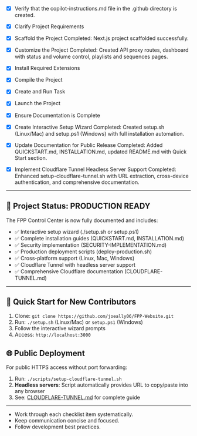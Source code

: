 - [x] Verify that the copilot-instructions.md file in the .github directory is created.

- [x] Clarify Project Requirements

- [x] Scaffold the Project
	Completed: Next.js project scaffolded successfully.

- [x] Customize the Project
	Completed: Created API proxy routes, dashboard with status and volume control, playlists and sequences pages.

- [x] Install Required Extensions

- [x] Compile the Project

- [x] Create and Run Task

- [x] Launch the Project

- [x] Ensure Documentation is Complete

- [x] Create Interactive Setup Wizard
	Completed: Created setup.sh (Linux/Mac) and setup.ps1 (Windows) with full installation automation.

- [x] Update Documentation for Public Release
	Completed: Added QUICKSTART.md, INSTALLATION.md, updated README.md with Quick Start section.

- [x] Implement Cloudflare Tunnel Headless Server Support
	Completed: Enhanced setup-cloudflare-tunnel.sh with URL extraction, cross-device authentication, and comprehensive documentation.

---

## 🎯 Project Status: PRODUCTION READY

The FPP Control Center is now fully documented and includes:
- ✅ Interactive setup wizard (./setup.sh or setup.ps1)
- ✅ Complete installation guides (QUICKSTART.md, INSTALLATION.md)
- ✅ Security implementation (SECURITY-IMPLEMENTATION.md)
- ✅ Production deployment scripts (deploy-production.sh)
- ✅ Cross-platform support (Linux, Mac, Windows)
- ✅ Cloudflare Tunnel with headless server support
- ✅ Comprehensive Cloudflare documentation (CLOUDFLARE-TUNNEL.md)

---

## 🚀 Quick Start for New Contributors

1. Clone: `git clone https://github.com/joeally06/FPP-Website.git`
2. Run: `./setup.sh` (Linux/Mac) or `setup.ps1` (Windows)
3. Follow the interactive wizard prompts
4. Access: `http://localhost:3000`

## 🌐 Public Deployment

For public HTTPS access without port forwarding:
1. Run: `./scripts/setup-cloudflare-tunnel.sh`
2. **Headless servers**: Script automatically provides URL to copy/paste into any browser
3. See: [CLOUDFLARE-TUNNEL.md](../docs/CLOUDFLARE-TUNNEL.md) for complete guide

---

- Work through each checklist item systematically.
- Keep communication concise and focused.
- Follow development best practices.
